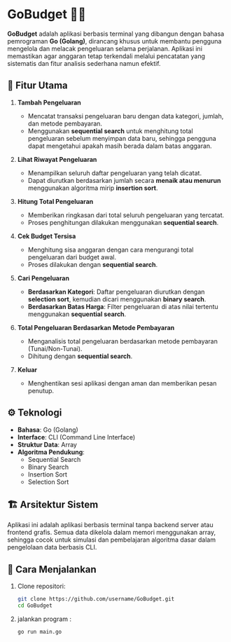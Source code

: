 # GoBudget 🧳💸

**GoBudget** adalah aplikasi berbasis terminal yang dibangun dengan bahasa pemrograman **Go (Golang)**, dirancang khusus untuk membantu pengguna mengelola dan melacak pengeluaran selama perjalanan. Aplikasi ini memastikan agar anggaran tetap terkendali melalui pencatatan yang sistematis dan fitur analisis sederhana namun efektif.

## 📌 Fitur Utama

1. **Tambah Pengeluaran**
   - Mencatat transaksi pengeluaran baru dengan data kategori, jumlah, dan metode pembayaran.
   - Menggunakan **sequential search** untuk menghitung total pengeluaran sebelum menyimpan data baru, sehingga pengguna dapat mengetahui apakah masih berada dalam batas anggaran.

2. **Lihat Riwayat Pengeluaran**
   - Menampilkan seluruh daftar pengeluaran yang telah dicatat.
   - Dapat diurutkan berdasarkan jumlah secara **menaik atau menurun** menggunakan algoritma mirip **insertion sort**.

3. **Hitung Total Pengeluaran**
   - Memberikan ringkasan dari total seluruh pengeluaran yang tercatat.
   - Proses penghitungan dilakukan menggunakan **sequential search**.

4. **Cek Budget Tersisa**
   - Menghitung sisa anggaran dengan cara mengurangi total pengeluaran dari budget awal.
   - Proses dilakukan dengan **sequential search**.

5. **Cari Pengeluaran**
   - **Berdasarkan Kategori**: Daftar pengeluaran diurutkan dengan **selection sort**, kemudian dicari menggunakan **binary search**.
   - **Berdasarkan Batas Harga**: Filter pengeluaran di atas nilai tertentu menggunakan **sequential search**.

6. **Total Pengeluaran Berdasarkan Metode Pembayaran**
   - Menganalisis total pengeluaran berdasarkan metode pembayaran (Tunai/Non-Tunai).
   - Dihitung dengan **sequential search**.

7. **Keluar**
   - Menghentikan sesi aplikasi dengan aman dan memberikan pesan penutup.

## ⚙️ Teknologi

- **Bahasa**: Go (Golang)
- **Interface**: CLI (Command Line Interface)
- **Struktur Data**: Array
- **Algoritma Pendukung**:
  - Sequential Search
  - Binary Search
  - Insertion Sort
  - Selection Sort

## 🏗️ Arsitektur Sistem

Aplikasi ini adalah aplikasi berbasis terminal tanpa backend server atau frontend grafis. Semua data dikelola dalam memori menggunakan array, sehingga cocok untuk simulasi dan pembelajaran algoritma dasar dalam pengelolaan data berbasis CLI.

## 🚀 Cara Menjalankan

1. Clone repositori:
   ```bash
   git clone https://github.com/username/GoBudget.git
   cd GoBudget

2. jalankan program :
    ```bash
   go run main.go

